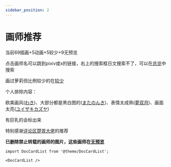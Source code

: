 ```yaml
---
sidebar_position: 2
---
```


# 画师推荐

当前69插画+5动画+5较少+9无预览

点击画师名可以跳到pixiv或x的链接，右上的搜索框日文搜索不了，可以在[总览](artist/all)中搜索

画过萝莉但比例较少的在[较少](artist/less)

个人排除内容：

欧美画风([わき](https://www.pixiv.net/users/2609622/illustrations))、大部分都是黑白图的([またのんき](https://www.pixiv.net/users/467369/illustrations))、表情太成熟([夢双月](https://www.pixiv.net/users/163246/illustrations))、画面太亮([ユイザキカズヤ](https://www.pixiv.net/users/73798/illustrations))

有巨乳的会标出来

特别感谢[评论区楚胥大佬](https://www.kungal.com/topic/2595#k11)的推荐

**已删除禁止转载的画师的图片，这些画师在[无预览](artist/noimage)**

```mdx-code-block
import DocCardList from '@theme/DocCardList';

<DocCardList />
```
